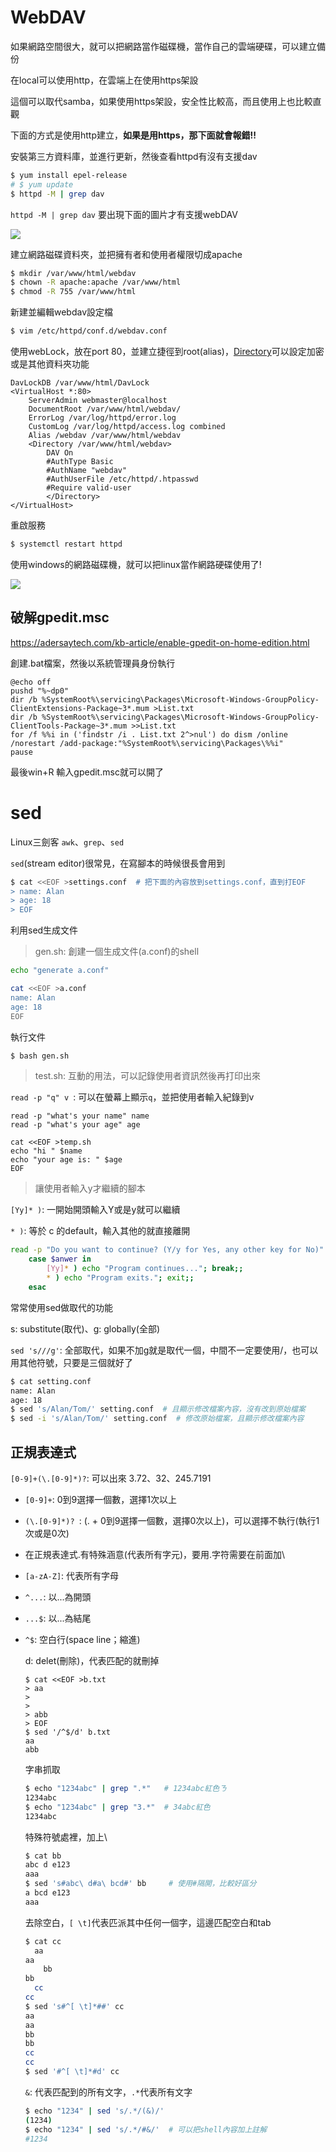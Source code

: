 # WebDAV

如果網路空間很大，就可以把網路當作磁碟機，當作自己的雲端硬碟，可以建立備份

在local可以使用http，在雲端上在使用https架設

這個可以取代samba，如果使用https架設，安全性比較高，而且使用上也比較直觀



下面的方式是使用http建立，**如果是用https，那下面就會報錯!!**

安裝第三方資料庫，並進行更新，然後查看httpd有沒有支援dav

```sh
$ yum install epel-release
# $ yum update
$ httpd -M | grep dav
```

`httpd -M | grep dav` 要出現下面的圖片才有支援webDAV

![](picture/HttpDev.png)

建立網路磁碟資料夾，並把擁有者和使用者權限切成apache

```sh
$ mkdir /var/www/html/webdav
$ chown -R apache:apache /var/www/html
$ chmod -R 755 /var/www/html
```



新建並編輯webdav設定檔

```sh
$ vim /etc/httpd/conf.d/webdav.conf
```



使用webLock，放在port 80，並建立捷徑到root(alias)，[Directory](https://github.com/stereomp3/note/blob/main/linux/111semester01/15-.md#Access-Control)可以設定加密或是其他資料夾功能

```
DavLockDB /var/www/html/DavLock  
<VirtualHost *:80>
    ServerAdmin webmaster@localhost
    DocumentRoot /var/www/html/webdav/
    ErrorLog /var/log/httpd/error.log
    CustomLog /var/log/httpd/access.log combined
    Alias /webdav /var/www/html/webdav
    <Directory /var/www/html/webdav>
        DAV On
        #AuthType Basic
        #AuthName "webdav"
        #AuthUserFile /etc/httpd/.htpasswd
        #Require valid-user
        </Directory>
</VirtualHost>
```



重啟服務

```sh
$ systemctl restart httpd
```

使用windows的網路磁碟機，就可以把linux當作網路硬碟使用了!

![](picture/網路磁碟機.png)



## 破解gpedit.msc

https://adersaytech.com/kb-article/enable-gpedit-on-home-edition.html

創建.bat檔案，然後以系統管理員身份執行

```
@echo off
pushd "%~dp0"
dir /b %SystemRoot%\servicing\Packages\Microsoft-Windows-GroupPolicy-ClientExtensions-Package~3*.mum >List.txt
dir /b %SystemRoot%\servicing\Packages\Microsoft-Windows-GroupPolicy-ClientTools-Package~3*.mum >>List.txt
for /f %%i in ('findstr /i . List.txt 2^>nul') do dism /online /norestart /add-package:"%SystemRoot%\servicing\Packages\%%i"
pause
```

最後win+R 輸入gpedit.msc就可以開了



# sed

Linux三劍客  `awk`、`grep`、`sed`

`sed`(stream editor)很常見，在寫腳本的時候很長會用到



```sh
$ cat <<EOF >settings.conf  # 把下面的內容放到settings.conf，直到打EOF
> name: Alan
> age: 18
> EOF
```



利用sed生成文件

> gen.sh: 創建一個生成文件(a.conf)的shell

```sh
echo "generate a.conf"

cat <<EOF >a.conf
name: Alan
age: 18
EOF
```

執行文件

```sh
$ bash gen.sh
```



> test.sh: 互動的用法，可以記錄使用者資訊然後再打印出來

`read -p "q" v `: 可以在螢幕上顯示`q`，並把使用者輸入紀錄到v

```
read -p "what's your name" name
read -p "what's your age" age

cat <<EOF >temp.sh
echo "hi " $name
echo "your age is: " $age
EOF
```



> 讓使用者輸入y才繼續的腳本

`[Yy]* )`: 一開始開頭輸入Y或是y就可以繼續

`* )`: 等於 c 的default，輸入其他的就直接離開

```sh
read -p "Do you want to continue? (Y/y for Yes, any other key for No)" answer
    case $anwer in
        [Yy]* ) echo "Program continues..."; break;;
        * ) echo "Program exits."; exit;;
    esac
```



常常使用sed做取代的功能

s: substitute(取代)、g: globally(全部)

`sed 's///g'`: 全部取代，如果不加g就是取代一個，中間不一定要使用/，也可以用其他符號，只要是三個就好了

```sh
$ cat setting.conf
name: Alan
age: 18
$ sed 's/Alan/Tom/' setting.conf  # 且顯示修改檔案內容，沒有改到原始檔案
$ sed -i 's/Alan/Tom/' setting.conf  # 修改原始檔案，且顯示修改檔案內容
```



## 正規表達式

`[0-9]+(\.[0-9]*)?`: 可以出來 3.72、32、245.7191

- `[0-9]+`: 0到9選擇一個數，選擇1次以上

- `(\.[0-9]*)? `: (. + 0到9選擇一個數，選擇0次以上)，可以選擇不執行(執行1次或是0次)

- 在正規表達式.有特殊涵意(代表所有字元)，要用.字符需要在前面加\

- `[a-zA-Z]`: 代表所有字母

- `^...`: 以...為開頭

- `...$`: 以...為結尾

- `^$`: 空白行(space line；縮進)

  d: delet(刪除)，代表匹配的就刪掉

  ```
  $ cat <<EOF >b.txt
  > aa
  > 
  > 
  > abb
  > EOF
  $ sed '/^$/d' b.txt
  aa
  abb
  ```

  字串抓取

  ```sh
  $ echo "1234abc" | grep ".*"   # 1234abc紅色ㄋ
  1234abc
  $ echo "1234abc" | grep "3.*"  # 34abc紅色
  1234abc
  ```

  特殊符號處裡，加上\

  ```sh
  $ cat bb
  abc d e123
  aaa
  $ sed 's#abc\ d#a\ bcd#' bb     # 使用#隔開，比較好區分
  a bcd e123
  aaa
  ```

  去除空白，`[ \t]`代表匹派其中任何一個字，這邊匹配空白和tab

  ```sh
  $ cat cc
    aa
  aa
      bb
  bb
  	cc
  cc
  $ sed 's#^[ \t]*##' cc
  aa
  aa
  bb
  bb
  cc
  cc
  $ sed '#^[ \t]*#d' cc
  ```

  `&`: 代表匹配到的所有文字，`.*`代表所有文字

  ```sh
  $ echo "1234" | sed 's/.*/(&)/'
  (1234)
  $ echo "1234" | sed 's/.*/#&/'  # 可以把shell內容加上註解
  #1234
  ```

  
